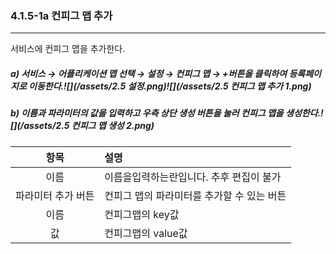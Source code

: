 ### 4.1.5-1a 컨피그 맵 추가

---

서비스에 컨피그 맵을 추가한다.

##### a\)    서비스 → 어플리케이션 맵 선택 → 설정 → 컨피그 맵 → +버튼을 클릭하여 등록페이지로 이동한다.![](/assets/2.5 설정.png)![](/assets/2.5 컨피그 맵 추가 1.png)

##### b\) 이름과 파라미터의 값을 입력하고 우측 상단 생성 버튼을 눌러 컨피그 맵을 생성한다.![](/assets/2.5 컨피그 맵 생성 2.png)

| **항목** | **설명** |
| :---: | :--- |
| 이름 | 이름을입력하는란입니다. 추후 편집이 불가 |
| 파라미터 추가 버튼 | 컨피그 맵의 파라미터를 추가할 수 있는 버튼 |
| 이름 | 컨피그맵의 key값 |
| 값 | 컨피그맵의 value값 |




